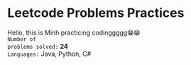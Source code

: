 # Leetcode Problems Practices

Hello, this is Minh practicing codinggggg😁😁
<br/>
<code>Number of problems solved:</code> **24**
<br/>
<code>Languages:</code> Java, Python, C#
